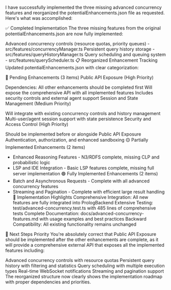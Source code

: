 I have successfully implemented the three missing advanced concurrency features and reorganized the potentialEnhancements.json file as requested. Here's what was accomplished:

✅ Completed Implementation
The three missing features from the original potentialEnhancements.json are now fully implemented:

Advanced concurrency controls (resource quotas, priority queues) - src/features/concurrencyManager.ts
Persistent query history storage - src/features/queryHistoryManager.ts
Query scheduling and queuing system - src/features/queryScheduler.ts
📋 Reorganized Enhancement Tracking
Updated potentialEnhancements.json with clear categorization:

🔴 Pending Enhancements (3 items)
Public API Exposure (High Priority)

Dependencies: All other enhancements should be completed first
Will expose the comprehensive API with all implemented features
Includes security controls and external agent support
Session and State Management (Medium Priority)

Will integrate with existing concurrency controls and history management
Multi-user/agent session support with state persistence
Security and Access Control (High Priority)

Should be implemented before or alongside Public API Exposure
Authentication, authorization, and enhanced sandboxing
🟡 Partially Implemented Enhancements (2 items)
- Enhanced Reasoning Features - N3/RDFS complete, missing CLP and probabilistic logic
- LSP and IDE Integration - Basic LSP features complete, missing full server implementation
🟢 Fully Implemented Enhancements (2 items)
- Batch and Asynchronous Requests - Complete with all advanced concurrency features
- Streaming and Pagination - Complete with efficient large result handling
🎯 Implementation Highlights
Comprehensive Integration: All new features are fully integrated into PrologBackend
Extensive Testing: test/advanced-concurrency.test.ts with 485 lines of comprehensive tests
Complete Documentation: docs/advanced-concurrency-features.md with usage examples and best practices
Backward Compatibility: All existing functionality remains unchanged

🔄 Next Steps Priority
You're absolutely correct that Public API Exposure should be implemented after the other enhancements are complete, as it will provide a comprehensive external API that exposes all the implemented features including:

Advanced concurrency controls with resource quotas
Persistent query history with filtering and statistics
Query scheduling with multiple execution types
Real-time WebSocket notifications
Streaming and pagination support
The reorganized structure now clearly shows the implementation roadmap with proper dependencies and priorities.